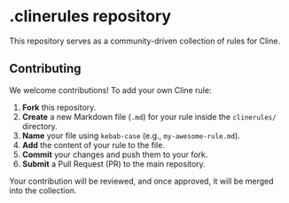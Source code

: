 # .clinerules repository

This repository serves as a community-driven collection of rules for Cline.

## Contributing

We welcome contributions! To add your own Cline rule:

1.  **Fork** this repository.
2.  **Create** a new Markdown file (`.md`) for your rule inside the `clinerules/` directory.
3.  **Name** your file using `kebab-case` (e.g., `my-awesome-rule.md`).
4.  **Add** the content of your rule to the file.
5.  **Commit** your changes and push them to your fork.
6.  **Submit** a Pull Request (PR) to the main repository.

Your contribution will be reviewed, and once approved, it will be merged into the collection.
